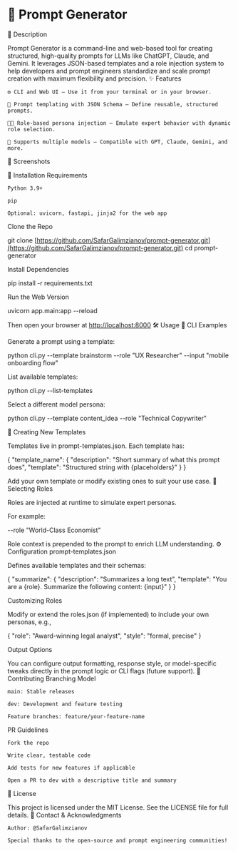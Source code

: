 # 🧠 Prompt Generator

📝 Description

Prompt Generator is a command-line and web-based tool for creating structured, high-quality prompts for LLMs like ChatGPT, Claude, and Gemini. It leverages JSON-based templates and a role injection system to help developers and prompt engineers standardize and scale prompt creation with maximum flexibility and precision.
✨ Features

    ⚙️ CLI and Web UI – Use it from your terminal or in your browser.

    📐 Prompt templating with JSON Schema – Define reusable, structured prompts.

    🧑‍🚀 Role-based persona injection – Emulate expert behavior with dynamic role selection.

    🧠 Supports multiple models – Compatible with GPT, Claude, Gemini, and more.

📸 Screenshots
<!-- Coming soon: Add screenshots of CLI and Web UI -->
🚀 Installation
Requirements

    Python 3.9+

    pip

    Optional: uvicorn, fastapi, jinja2 for the web app

Clone the Repo

git clone [https://github.com/SafarGalimzianov/prompt-generator.git](https://github.com/SafarGalimzianov/prompt-generator.git)
cd prompt-generator

Install Dependencies

pip install -r requirements.txt

Run the Web Version

uvicorn app.main:app --reload

Then open your browser at [http://localhost:8000](http://localhost:8000)
🛠️ Usage
🔧 CLI Examples

Generate a prompt using a template:

python cli.py --template brainstorm --role "UX Researcher" --input "mobile onboarding flow"

List available templates:

python cli.py --list-templates

Select a different model persona:

python cli.py --template content_idea --role "Technical Copywriter"

🧩 Creating New Templates

Templates live in prompt-templates.json. Each template has:

{
  "template_name": {
    "description": "Short summary of what this prompt does",
    "template": "Structured string with {placeholders}"
  }
}

Add your own template or modify existing ones to suit your use case.
👤 Selecting Roles

Roles are injected at runtime to simulate expert personas.

For example:

--role "World-Class Economist"

Role context is prepended to the prompt to enrich LLM understanding.
⚙️ Configuration
prompt-templates.json

Defines available templates and their schemas:

{
  "summarize": {
    "description": "Summarizes a long text",
    "template": "You are a {role}. Summarize the following content: {input}"
  }
}

Customizing Roles

Modify or extend the roles.json (if implemented) to include your own personas, e.g.,

{
  "role": "Award-winning legal analyst",
  "style": "formal, precise"
}

Output Options

You can configure output formatting, response style, or model-specific tweaks directly in the prompt logic or CLI flags (future support).
🤝 Contributing
Branching Model

    main: Stable releases

    dev: Development and feature testing

    Feature branches: feature/your-feature-name

PR Guidelines

    Fork the repo

    Write clear, testable code

    Add tests for new features if applicable

    Open a PR to dev with a descriptive title and summary

📄 License

This project is licensed under the MIT License. See the LICENSE file for full details.
👤 Contact & Acknowledgments

    Author: @SafarGalimzianov

    Special thanks to the open-source and prompt engineering communities!